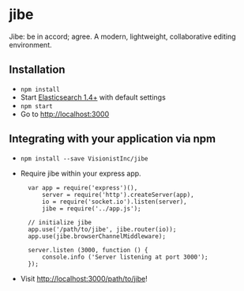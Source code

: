 # jibe
Jibe: be in accord; agree. A modern, lightweight, collaborative editing environment.

## Installation
* `npm install`
* Start [Elasticsearch 1.4+](https://www.elastic.co/downloads/elasticsearch) with default settings
* `npm start`
* Go to [http://localhost:3000](http://localhost:3000)

## Integrating with your application via npm
* `npm install --save VisionistInc/jibe`
* Require jibe within your express app.

        var app = require('express')(),
            server = require('http').createServer(app),
            io = require('socket.io').listen(server),
            jibe = require('../app.js');

        // initialize jibe
        app.use('/path/to/jibe', jibe.router(io));
        app.use(jibe.browserChannelMiddleware);

        server.listen (3000, function () {
            console.info ('Server listening at port 3000');
        });

* Visit [http://localhost:3000/path/to/jibe](http//localhost:3000/path/to/jibe)!
